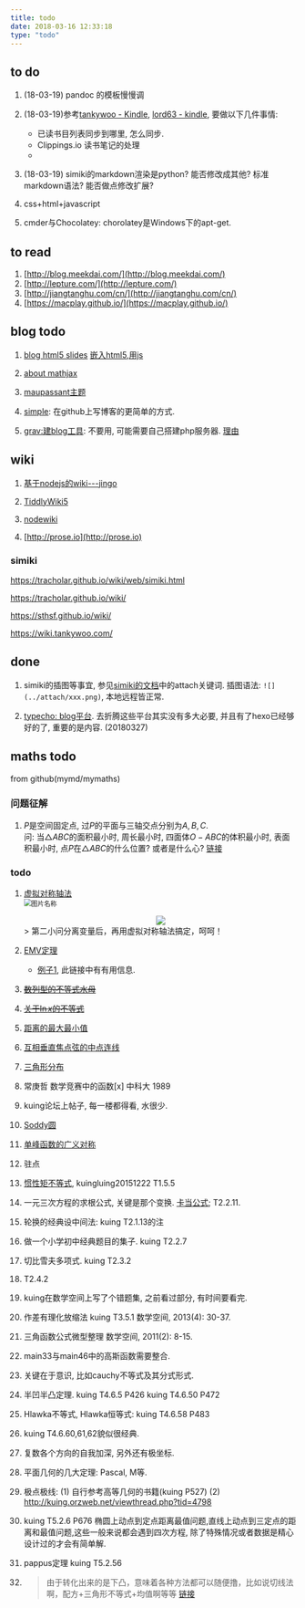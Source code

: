 ```yaml
---
title: todo
date: 2018-03-16 12:33:18
type: "todo"
---
```



## to do
1. (18-03-19) pandoc 的模板慢慢调

1. (18-03-19)参考[tankywoo - Kindle](https://wiki.tankywoo.com/other/kindle.html), [lord63 - kindle](http://wiki.lord63.com/other/kindle.html),
要做以下几件事情: 
    * 已读书目列表同步到哪里, 怎么同步.
    * Clippings.io 读书笔记的处理
    * 
1. (18-03-19) simiki的markdown渲染是python? 能否修改成其他? 标准markdown语法? 能否做点修改扩展?

1. css+html+javascript

1. cmder与Chocolatey: chorolatey是Windows下的apt-get.

## to read

1. [http://blog.meekdai.com/](http://blog.meekdai.com/)
1. [http://lepture.com/](http://lepture.com/)
1. [http://jiangtanghu.com/cn/](http://jiangtanghu.com/cn/)
1. [https://macplay.github.io/](https://macplay.github.io/)

## blog todo

1. [blog html5 slides](http://www.lancezhange.com/2015/11/24/iframe-for-presentation-embedding/)
[嵌入html5,用js](http://www.lancezhange.com/2015/11/23/jmpress-js-in-hexo/)

1. [about mathjax](http://www.lancezhange.com/2015/05/18/Hello-Hexo-and-Goodbay-Octopress/)

1. [maupassant主题](https://www.haomwei.com/technology/maupassant-hexo.html)

1. [simple](http://isnowfy.github.io/): 在github上写博客的更简单的方式.

1. [grav:建blog工具](https://getgrav.org/): 不要用, 可能需要自己搭建php服务器. [理由](https://blog.jamespan.me/posts/blogging-in-non-static-way)




## wiki

1. [基于nodejs的wiki---jingo](https://github.com/claudioc/jingo)

1. [TiddlyWiki5](https://github.com/Jermolene/TiddlyWiki5)

1. [nodewiki](https://github.com/nhoss2/nodewiki)

1. [http://prose.io](http://prose.io)

### simiki

https://tracholar.github.io/wiki/web/simiki.html

https://tracholar.github.io/wiki/

https://sthsf.github.io/wiki/

https://wiki.tankywoo.com/



## done 

1. simiki的插图等事宜, 参见[simiki的文档](http://simiki.org/zh-docs/configuration.html)中的attach关键词. 插图语法: `![](../attach/xxx.png)`, 本地远程皆正常. 

1. [typecho: blog平台](http://typecho.org/). 去折腾这些平台其实没有多大必要, 并且有了hexo已经够好的了, 重要的是内容. (20180327)


## maths todo
from github(mymd/mymaths)

### 问题征解
1. $P$是空间固定点, 过$P$的平面与三轴交点分别为$A,B,C$.   
问: 当$\triangle{ABC}$的面积最小时, 周长最小时, 四面体$O-ABC$的体积最小时, 表面积最小时, 
点$P$在$\triangle{ABC}$的什么位置? 或者是什么心? [链接](http://kuing.orzweb.net/viewthread.php?tid=4135&extra=page%3D1)


### todo
1. [虚拟对称轴法](http://kuing.orzweb.net/viewthread.php?tid=4093&rpid=17937&ordertype=0&page=1#pid17937)  
	<img src="../../../images/m1.png"  alt="图片名称"  style="zoom:80%"/>  
	<div align = center><img src="../../../images/m1.png"/></div>
	> 第二小问分离变量后，再用虚拟对称轴法搞定，呵呵！ 

2. [EMV定理](http://www.artofproblemsolving.com/community/c6h205183p1130901)
	* [例子1](http://zhidao.baidu.com/question/135293985758459725.html), 此链接中有有用信息.

3. ~~[数列型的不等式水母](http://kuing.orzweb.net/viewthread.php?tid=2374&extra=page%3D3)~~

4. ~~[关于$\ln{x}$的不等式](http://kuing.orzweb.net/viewthread.php?tid=2517&extra=&page=1)~~

5. [距离的最大最小值](http://kuing.orzweb.net/viewthread.php?tid=4032&extra=&page=1)

6. [互相垂直焦点弦的中点连线](http://kuing.orzweb.net/viewthread.php?tid=3901&extra=page%3D4)

7. [三角形分布](http://kuing.orzweb.net/viewthread.php?tid=3918&rpid=16969&ordertype=0&page=1#pid16969)

8. 常庚哲 数学竞赛中的函数[x] 中科大 1989

9. kuing论坛上帖子, 每一楼都得看, 水很少.

10. [Soddy圆](http://kuing.orzweb.net/viewthread.php?tid=3818&extra=page%3D10)

11. [单峰函数的广义对称](http://kuing.orzweb.net/viewthread.php?tid=3277&extra=page%3D10)

12. 驻点

13. [惯性矩不等式](http://kuing.orzweb.net/viewthread.php?tid=3567), kuingluing20151222 T1.5.5

14. 一元三次方程的求根公式, 关键是那个变换. [卡当公式](http://kuing.orzweb.net/viewthread.php?tid=3275); T2.2.11.

15. 轮换的经典设中间法: kuing T2.1.13的注

16. 做一个小学初中经典题目的集子. kuing T2.2.7

17. 切比雪夫多项式. kuing T2.3.2

18. T2.4.2

19. kuing在数学空间上写了个错题集, 之前看过部分, 有时间要看完.

20. 作差有理化放缩法 kuing T3.5.1 数学空间, 2013(4): 30-37.

21. 三角函数公式微型整理 数学空间, 2011(2): 8-15.

22. main33与main46中的高斯函数需要整合.

23. 关键在于意识, 比如cauchy不等式及其分式形式.

24. 半凹半凸定理. kuing T4.6.5 P426   kuing T4.6.50 P472

25. Hlawka不等式, Hlawka恒等式: kuing T4.6.58 P483

26. kuing T4.6.60,61,62貌似很经典.

27. 复数各个方向的自我加深, 另外还有极坐标.

28. 平面几何的几大定理: Pascal, M等.

29. 极点极线: (1) 自行参考高等几何的书籍(kuing P527)  (2) http://kuing.orzweb.net/viewthread.php?tid=4798

30. kuing T5.2.6 P676 椭圆上动点到定点距离最值问题,直线上动点到三定点的距离和最值问题,这些一般来说都会遇到四次方程,
除了特殊情况或者数据是精心设计过的才会有简单解.

31. pappus定理 kuing T5.2.56

32. > 由于转化出来的是下凸，意味着各种方法都可以随便撸，比如说切线法啊，配方+三角形不等式+均值啊等等 [链接](http://kuing.orzweb.net/viewthread.php?tid=4844)

